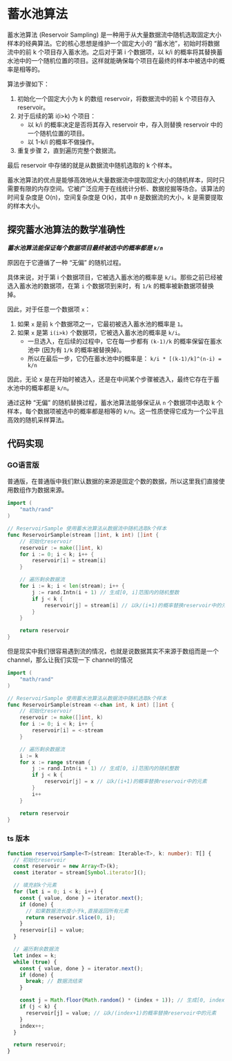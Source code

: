<!--
 * @Author: shgopher shgopher@gmail.com
 * @Date: 2024-04-02 14:35:26
 * @LastEditors: shgopher shgopher@gmail.com
 * @LastEditTime: 2024-04-02 14:53:07
 * @FilePath: /408/算法/算法/蓄水池算法/README.md
 * @Description: 
 * 
 * Copyright (c) 2024 by shgopher, All Rights Reserved. 
-->
# 蓄水池算法

蓄水池算法 (Reservoir Sampling) 是一种用于从大量数据流中随机选取固定大小样本的经典算法。它的核心思想是维护一个固定大小的 “蓄水池”，初始时将数据流中的前 k 个项目存入蓄水池。之后对于第 i 个数据项，以 k/i 的概率将其替换蓄水池中的一个随机位置的项目。这样就能确保每个项目在最终的样本中被选中的概率是相等的。

算法步骤如下：

1. 初始化一个固定大小为 k 的数组 reservoir，将数据流中的前 k 个项目存入 reservoir。
2. 对于后续的第 i(i>k) 个项目：
   - 以 k/i 的概率决定是否将其存入 reservoir 中，存入则替换 reservoir 中的一个随机位置的项目。
   - 以 1-k/i 的概率不做操作。
3. 重复步骤 2，直到遍历完整个数据流。

最后 reservoir 中存储的就是从数据流中随机选取的 k 个样本。

蓄水池算法的优点是能够高效地从大量数据流中提取固定大小的随机样本，同时只需要有限的内存空间。它被广泛应用于在线统计分析、数据挖掘等场合。该算法的时间复杂度是 O(n)，空间复杂度是 O(k)，其中 n 是数据流的大小，k 是需要提取的样本大小。

## 探究蓄水池算法的数学准确性
***蓄水池算法能保证每个数据项目最终被选中的概率都是 `k/n`***

原因在于它遵循了一种 “无偏” 的随机过程。

具体来说，对于第 i 个数据项目，它被选入蓄水池的概率是 `k/i`。那些之前已经被选入蓄水池的数据项，在第 `i` 个数据项到来时，有 `1/k` 的概率被新数据项替换掉。

因此，对于任意一个数据项 `x`：

1. 如果 `x` 是前 `k` 个数据项之一，它最初被选入蓄水池的概率是 `1`。
2. 如果 `x` 是第 `i(i>k)` 个数据项，它被选入蓄水池的概率是 `k/i`。
   - 一旦选入，在后续的过程中，它在每一步都有 `(k-1)/k` 的概率保留在蓄水池中 (因为有 `1/k` 的概率被替换掉)。
   - 所以在最后一步，它仍在蓄水池中的概率是：
      `k/i * [(k-1)/k]^(n-i) = k/n`

因此，无论 x 是在开始时被选入，还是在中间某个步骤被选入，最终它存在于蓄水池中的概率都是 `k/n`。

通过这种 “无偏” 的随机替换过程，蓄水池算法能够保证从 `n` 个数据项中选取 k 个样本，每个数据项被选中的概率都是相等的 `k/n`。这一性质使得它成为一个公平且高效的随机采样算法。
## 代码实现
### GO语言版
普通版，在普通版中我们默认数据的来源是固定个数的数据，所以这里我们直接使用数组作为数据来源。
```go
import (
    "math/rand"
)

// ReservoirSample 使用蓄水池算法从数据流中随机选取k个样本
func ReservoirSample(stream []int, k int) []int {
    // 初始化reservoir
    reservoir := make([]int, k)
    for i := 0; i < k; i++ {
        reservoir[i] = stream[i]
    }

    // 遍历剩余数据流
    for i := k; i < len(stream); i++ {
        j := rand.Intn(i + 1) // 生成[0, i]范围内的随机整数
        if j < k {
            reservoir[j] = stream[i] // 以k/(i+1)的概率替换reservoir中的元素
        }
    }

    return reservoir
}
```
但是现实中我们很容易遇到流的情况，也就是说数据其实不来源于数组而是一个channel，那么让我们实现一下 channel的情况

```go
import (
    "math/rand"
)

// ReservoirSample 使用蓄水池算法从数据流中随机选取k个样本
func ReservoirSample(stream <-chan int, k int) []int {
    // 初始化reservoir
    reservoir := make([]int, k)
    for i := 0; i < k; i++ {
        reservoir[i] = <-stream
    }

    // 遍历剩余数据流
    i := k
    for x := range stream {
        j := rand.Intn(i + 1) // 生成[0, i]范围内的随机整数
        if j < k {
            reservoir[j] = x // 以k/(i+1)的概率替换reservoir中的元素
        }
        i++
    }

    return reservoir
}
```
### ts 版本
```ts
function reservoirSample<T>(stream: Iterable<T>, k: number): T[] {
  // 初始化reservoir
  const reservoir = new Array<T>(k);
  const iterator = stream[Symbol.iterator]();

  // 填充前k个元素
  for (let i = 0; i < k; i++) {
    const { value, done } = iterator.next();
    if (done) {
      // 如果数据流长度小于k,直接返回所有元素
      return reservoir.slice(0, i);
    }
    reservoir[i] = value;
  }

  // 遍历剩余数据流
  let index = k;
  while (true) {
    const { value, done } = iterator.next();
    if (done) {
      break; // 数据流结束
    }

    const j = Math.floor(Math.random() * (index + 1)); // 生成[0, index]范围内的随机整数
    if (j < k) {
      reservoir[j] = value; // 以k/(index+1)的概率替换reservoir中的元素
    }
    index++;
  }

  return reservoir;
}
```